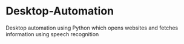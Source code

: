 # Desktop-Automation
Desktop automation using Python which opens websites and fetches information using speech recognition

